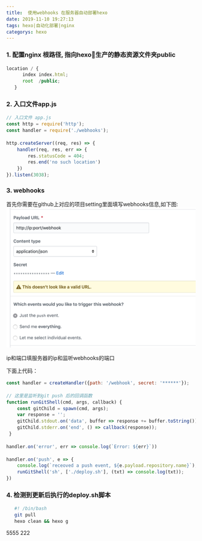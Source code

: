 ```yaml
---
title:  使用webhooks 在服务器自动部署hexo
date: 2019-11-10 19:27:13
tags: hexo|自动化部署|nginx
categorys: hexo
---
```



### 1. 配置nginx 根路径, 指向hexo生产的静态资源文件夹public

```js
location / {
      index index.html;
      root  /public;
   }
```

### 2. 入口文件app.js 

```js
// 入口文件 app.js
const http = require('http');
const handler = require('./webhooks');

http.createServer((req, res) => {
    handler(req, res, err => {
        res.statusCode = 404;
        res.end('no such location')
    })
}).listen(3038);

```

### 3. webhooks 
首先你需要在github上对应的项目setting里面填写webhooks信息,如下图:
![img](/images/github.png)

ip和端口填服务器的ip和监听webhooks的端口

下面上代码：

```js
const handler = createHandler({path: '/webhook', secret: '******'});

// 这里是监听到git push 后的回调函数
function runGitShell(cmd, args, callback) {
    const gitChild = spawn(cmd, args);
    var response = '';
    gitChild.stdout.on('data', buffer => response += buffer.toString())
    gitChild.stderr.on('end', () => callback(response));
 }

handler.on('error', err => console.log(`Error: ${err}`))

handler.on('push', e => {
    console.log(`receoved a push event, ${e.payload.repository.name}`);
    runGitShell('sh', ['./deploy.sh'], (txt) => console.log(txt));
})
```

### 4. 检测到更新后执行的deploy.sh脚本
```sh
   #! /bin/bash
   git pull
   hexo clean && hexo g
```
5555
222